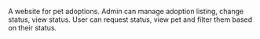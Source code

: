 A website for pet adoptions. Admin can manage adoption listing, change status, view status. User can request status, view pet and filter them based on their status. 
